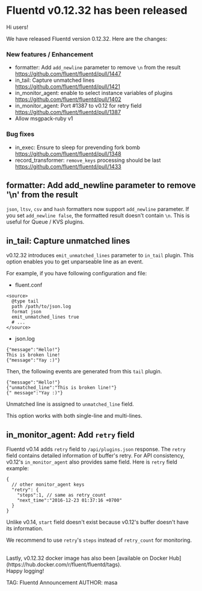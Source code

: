 # Fluentd v0.12.32 has been released

Hi users!

We have released Fluentd version 0.12.32.
Here are the changes:

### New features / Enhancement

* formatter: Add `add_newline` parameter to remove `\n` from the result
  https://github.com/fluent/fluentd/pull/1447
* in_tail: Capture unmatched lines
  https://github.com/fluent/fluentd/pull/1421
* in\_monitor\_agent: enable to select instance variables of plugins
  https://github.com/fluent/fluentd/pull/1402
* in\_monitor\_agent: Port #1387 to v0.12 for retry field
  https://github.com/fluent/fluentd/pull/1387
* Allow msgpack-ruby v1

### Bug fixes

* in_exec: Ensure to sleep for prevending fork bomb
  https://github.com/fluent/fluentd/pull/1348
* record\_transformer: `remove_keys` processing should be last
  https://github.com/fluent/fluentd/pull/1433

## formatter: Add add_newline parameter to remove '\n' from the result

`json`, `ltsv`, `csv` and `hash` formatters now support `add_newline` parameter. If you set `add_newline false`, the formatted result doesn't contain `\n`.
This is useful for Queue / KVS plugins.

## in_tail: Capture unmatched lines

v0.12.32 introduces `emit_unmatched_lines` parameter to `in_tail` plugin. This option enables you to get unparseable line as an event.

For example, if you have following configuration and file:

- fluent.conf

```
<source>
  @type tail
  path /path/to/json.log
  format json
  emit_unmatched_lines true
  # ...
</source>
```

- json.log

```
{"message":"Hello!"}
This is broken line!
{"message":"Yay :)"}
```

Then, the following events are generated from this `tail` plugin.

```
{"message":"Hello!"}
{"unmatched_line":"This is broken line!"}
{" message":"Yay :)"}
```

Unmatched line is assigned to `unmatched_line` field.

This option works with both single-line and multi-lines.

## in\_monitor\_agent: Add `retry` field

Fluentd v0.14 adds `retry` field to `/api/plugins.json` response. The `retry` field contains detailed information of buffer's retry. For API consistency, v0.12's `in_monitor_agent` also provides same field. Here is `retry` field example:

```
{
  // other monitor_agent keys
  "retry": {
    "steps":1, // same as retry_count
    "next_time":"2016-12-23 01:37:16 +0700"
  }
}
```

Unlike v0.14, `start` field doesn't exist because v0.12's buffer doesn't have its information.

We recommend to use `retry`'s `steps` instead of `retry_count` for monitoring.

<br />
Lastly, v0.12.32 docker image has also been [available on Docker Hub](https://hub.docker.com/r/fluent/fluentd/tags).

<br />
Happy logging!


TAG: Fluentd Announcement
AUTHOR: masa
